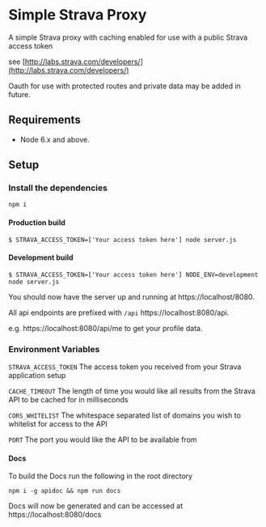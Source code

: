 # Simple Strava Proxy

A simple Strava proxy with caching enabled for use with a public Strava access token

see [http://labs.strava.com/developers/](http://labs.strava.com/developers/)

Oauth for use with protected routes and private data may be added in future.

## Requirements

* Node 6.x and above.

## Setup

### Install the dependencies

`npm i`

#### Production build

`$ STRAVA_ACCESS_TOKEN=['Your access token here'] node server.js`

#### Development build

`$ STRAVA_ACCESS_TOKEN=['Your access token here'] NODE_ENV=development node server.js`

You should now have the server up and running at https://localhost/8080.

All api endpoints are prefixed with `/api` https://localhost:8080/api.

e.g. https://localhost:8080/api/me to get your profile data.

### Environment Variables

`STRAVA_ACCESS_TOKEN` The access token you received from your Strava application setup

`CACHE_TIMEOUT` The length of time you would like all results from the Strava API to be cached for in milliseconds

`CORS_WHITELIST` The whitespace separated list of domains you wish to whitelist for access to the API

`PORT` The port you would like the API to be available from

#### Docs

To build the Docs run the following in the root directory

```
npm i -g apidoc && npm run docs
```

Docs will now be generated and can be accessed at https://localhost:8080/docs
